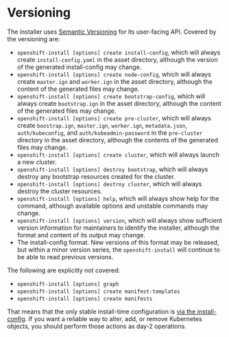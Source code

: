 # Versioning

The installer uses [Semantic Versioning][semver] for its user-facing API.
Covered by the versioning are:

* `openshift-install [options] create install-config`, which will always create `install-config.yaml` in the asset directory, although the version of the generated install-config may change.
* `openshift-install [options] create node-config`, which will always create `master.ign` and `worker.ign` in the asset directory, although the content of the generated files may change.
* `openshift-install [options] create bootstrap-config`, which will always create `bootstrap.ign` in the asset directory, although the content of the generated files may change.
* `openshift-install [options] create pre-cluster`, which will always create `boostrap.ign`, `master.ign`, `worker.ign`, `metadata.json`, `auth/kubeconfig`, and `auth/kubeadmin-password` in the `pre-cluster` directory in the asset directory, although the contents of the generated files may change.
* `openshift-install [options] create cluster`, which will always launch a new cluster.
* `openshift-install [options] destroy bootstrap`, which will always destroy any bootstrap resources created for the cluster.
* `openshift-install [options] destroy cluster`, which will always destroy the cluster resources.
* `openshift-install [options] help`, which will always show help for the command, although available options and unstable commands may change.
* `openshift-install [options] version`, which will always show sufficient version information for maintainers to identify the installer, although the format and content of its output may change.
* The install-config format.  New versions of this format may be released, but within a minor version series, the `openshift-install` will continue to be able to read previous versions.

The following are explicitly not covered:

* `openshift-install [options] graph`
* `openshift-install [options] create manifest-templates`
* `openshift-install [options] create manifests`

That means that the only stable install-time configuration is [via the install-config](overview.md#multiple-invocations).
If you want a reliable way to alter, add, or remove Kubernetes objects, you should perform those actions as day-2 operations.

[semver]: https://semver.org/spec/v2.0.0.html
